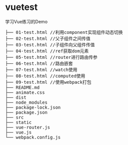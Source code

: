 # vuetest
学习Vue练习的Demo
<pre>
├── 01-test.html //利用component实现组件动态切换
├── 02-test.html //父子组件之间传值
├── 03-test.html //子组件向父组件传值
├── 04-test.html //ref获取dom元素
├── 05-test.html //router进行路由传参
├── 06-test.html //路由嵌套
├── 07-test.html //watch使用
├── 08-test.html //computed使用
├── 09-test.html //使用webpack打包
├── README.md
├── animate.css
├── dist
├── node_modules
├── package-lock.json
├── package.json
├── src
├── static
├── vue-router.js
├── vue.js
└── webpack.config.js
</pre>
